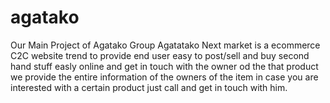 # agatako
Our Main Project of Agatako Group
Agatatako Next market is a ecommerce C2C website trend to provide end user easy to post/sell and buy second hand stuff easly online and get in touch with the owner od the that product
we provide the entire information of the owners of the item in case you are interested with a certain product just call and get in touch with him.
